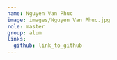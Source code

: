 ```yaml
---
name: Nguyen Van Phuc 
image: images/Nguyen Van Phuc.jpg 
role: master
group: alum
links:
  github: link_to_github 
---
```

